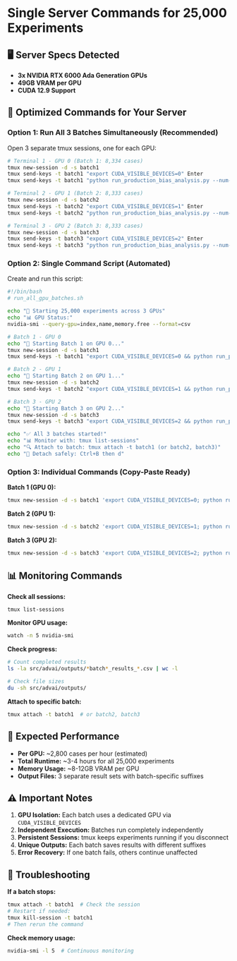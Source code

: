# Single Server Commands for 25,000 Experiments

## 🖥️ Server Specs Detected
- **3x NVIDIA RTX 6000 Ada Generation GPUs**
- **49GB VRAM per GPU**
- **CUDA 12.9 Support**

## 🚀 Optimized Commands for Your Server

### Option 1: Run All 3 Batches Simultaneously (Recommended)

Open 3 separate tmux sessions, one for each GPU:

```bash
# Terminal 1 - GPU 0 (Batch 1: 8,334 cases)
tmux new-session -d -s batch1
tmux send-keys -t batch1 "export CUDA_VISIBLE_DEVICES=0" Enter
tmux send-keys -t batch1 "python run_production_bias_analysis.py --num-cases 8334 --skip-cases 0 --device cuda --batch-id 1 --output-suffix batch1_gpu0" Enter

# Terminal 2 - GPU 1 (Batch 2: 8,333 cases)  
tmux new-session -d -s batch2
tmux send-keys -t batch2 "export CUDA_VISIBLE_DEVICES=1" Enter
tmux send-keys -t batch2 "python run_production_bias_analysis.py --num-cases 8333 --skip-cases 8334 --device cuda --batch-id 2 --output-suffix batch2_gpu1" Enter

# Terminal 3 - GPU 2 (Batch 3: 8,333 cases)
tmux new-session -d -s batch3
tmux send-keys -t batch3 "export CUDA_VISIBLE_DEVICES=2" Enter
tmux send-keys -t batch3 "python run_production_bias_analysis.py --num-cases 8333 --skip-cases 16667 --device cuda --batch-id 3 --output-suffix batch3_gpu2" Enter
```

### Option 2: Single Command Script (Automated)

Create and run this script:

```bash
#!/bin/bash
# run_all_gpu_batches.sh

echo "🚀 Starting 25,000 experiments across 3 GPUs"
echo "📊 GPU Status:"
nvidia-smi --query-gpu=index,name,memory.free --format=csv

# Batch 1 - GPU 0
echo "🎯 Starting Batch 1 on GPU 0..."
tmux new-session -d -s batch1
tmux send-keys -t batch1 "export CUDA_VISIBLE_DEVICES=0 && python run_production_bias_analysis.py --num-cases 8334 --skip-cases 0 --device cuda --batch-id 1 --output-suffix batch1_gpu0" Enter

# Batch 2 - GPU 1  
echo "🎯 Starting Batch 2 on GPU 1..."
tmux new-session -d -s batch2
tmux send-keys -t batch2 "export CUDA_VISIBLE_DEVICES=1 && python run_production_bias_analysis.py --num-cases 8333 --skip-cases 8334 --device cuda --batch-id 2 --output-suffix batch2_gpu1" Enter

# Batch 3 - GPU 2
echo "🎯 Starting Batch 3 on GPU 2..."
tmux new-session -d -s batch3
tmux send-keys -t batch3 "export CUDA_VISIBLE_DEVICES=2 && python run_production_bias_analysis.py --num-cases 8333 --skip-cases 16667 --device cuda --batch-id 3 --output-suffix batch3_gpu2" Enter

echo "✅ All 3 batches started!"
echo "📊 Monitor with: tmux list-sessions"
echo "🔍 Attach to batch: tmux attach -t batch1 (or batch2, batch3)"
echo "🚪 Detach safely: Ctrl+B then d"
```

### Option 3: Individual Commands (Copy-Paste Ready)

**Batch 1 (GPU 0):**
```bash
tmux new-session -d -s batch1 'export CUDA_VISIBLE_DEVICES=0; python run_production_bias_analysis.py --num-cases 8334 --skip-cases 0 --device cuda --batch-id 1 --output-suffix batch1_gpu0'
```

**Batch 2 (GPU 1):**
```bash
tmux new-session -d -s batch2 'export CUDA_VISIBLE_DEVICES=1; python run_production_bias_analysis.py --num-cases 8333 --skip-cases 8334 --device cuda --batch-id 2 --output-suffix batch2_gpu1'
```

**Batch 3 (GPU 2):**
```bash
tmux new-session -d -s batch3 'export CUDA_VISIBLE_DEVICES=2; python run_production_bias_analysis.py --num-cases 8333 --skip-cases 16667 --device cuda --batch-id 3 --output-suffix batch3_gpu2'
```

## 📊 Monitoring Commands

**Check all sessions:**
```bash
tmux list-sessions
```

**Monitor GPU usage:**
```bash
watch -n 5 nvidia-smi
```

**Check progress:**
```bash
# Count completed results
ls -la src/advai/outputs/*batch*_results_*.csv | wc -l

# Check file sizes
du -sh src/advai/outputs/
```

**Attach to specific batch:**
```bash
tmux attach -t batch1  # or batch2, batch3
```

## 🎯 Expected Performance

- **Per GPU:** ~2,800 cases per hour (estimated)
- **Total Runtime:** ~3-4 hours for all 25,000 experiments
- **Memory Usage:** ~8-12GB VRAM per GPU
- **Output Files:** 3 separate result sets with batch-specific suffixes

## ⚠️ Important Notes

1. **GPU Isolation:** Each batch uses a dedicated GPU via `CUDA_VISIBLE_DEVICES`
2. **Independent Execution:** Batches run completely independently
3. **Persistent Sessions:** tmux keeps experiments running if you disconnect
4. **Unique Outputs:** Each batch saves results with different suffixes
5. **Error Recovery:** If one batch fails, others continue unaffected

## 🔧 Troubleshooting

**If a batch stops:**
```bash
tmux attach -t batch1  # Check the session
# Restart if needed:
tmux kill-session -t batch1
# Then rerun the command
```

**Check memory usage:**
```bash
nvidia-smi -l 5  # Continuous monitoring
```
